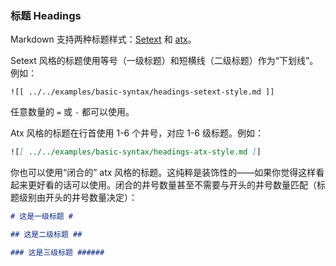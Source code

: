 ### 标题 Headings

Markdown 支持两种标题样式：[Setext][stx] 和 [atx][atx]。

Setext 风格的标题使用等号（一级标题）和短横线（二级标题）作为“下划线”。例如：

```
![[ ../../examples/basic-syntax/headings-setext-style.md ]]
```

任意数量的 `=` 或 `-` 都可以使用。

Atx 风格的标题在行首使用 1-6 个井号，对应 1-6 级标题。例如：

```markdown
![[ ../../examples/basic-syntax/headings-atx-style.md ]]
```

你也可以使用“闭合的” atx 风格的标题。这纯粹是装饰性的——如果你觉得这样看起来更好看的话可以使用。闭合的井号数量甚至不需要与开头的井号数量匹配（标题级别由开头的井号数量决定）：

```markdown
# 这是一级标题 #

## 这是二级标题 ##

### 这是三级标题 ######
```

[stx]: http://docutils.sourceforge.net/mirror/setext.html
[atx]: http://www.aaronsw.com/2002/atx/
